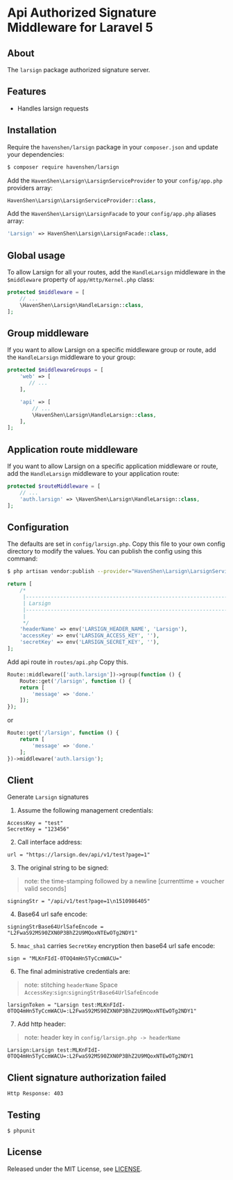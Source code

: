 # Api Authorized Signature Middleware for Laravel 5


## About

The `larsign` package authorized signature server.

## Features

* Handles larsign requests

## Installation

Require the `havenshen/larsign` package in your `composer.json` and update your dependencies:
```sh
$ composer require havenshen/larsign
```

Add the `HavenShen\Larsign\LarsignServiceProvider` to your `config/app.php` providers array:
```php
HavenShen\Larsign\LarsignServiceProvider::class,
```

Add the `HavenShen\Larsign\LarsignFacade` to your `config/app.php` aliases array:
```php
'Larsign' => HavenShen\Larsign\LarsignFacade::class,
```

## Global usage

To allow Larsign for all your routes, add the `HandleLarsign` middleware in the `$middleware` property of  `app/Http/Kernel.php` class:

```php
protected $middleware = [
    // ...
    \HavenShen\Larsign\HandleLarsign::class,
];
```

## Group middleware

If you want to allow Larsign on a specific middleware group or route, add the `HandleLarsign` middleware to your group:

```php
protected $middlewareGroups = [
    'web' => [
       // ...
    ],

    'api' => [
        // ...
        \HavenShen\Larsign\HandleLarsign::class,
    ],
];
```

## Application route middleware

If you want to allow Larsign on a specific application middleware or route, add the `HandleLarsign` middleware to your application route:

```php
protected $routeMiddleware = [
    // ...
    'auth.larsign' => \HavenShen\Larsign\HandleLarsign::class,
];
```

## Configuration

The defaults are set in `config/larsign.php`. Copy this file to your own config directory to modify the values. You can publish the config using this command:

```sh
$ php artisan vendor:publish --provider="HavenShen\Larsign\LarsignServiceProvider"
```
    
```php
return [
    /*
     |--------------------------------------------------------------------------
     | Larsign
     |--------------------------------------------------------------------------
     |
     */
    'headerName' => env('LARSIGN_HEADER_NAME', 'Larsign'),
    'accessKey' => env('LARSIGN_ACCESS_KEY', ''),
    'secretKey' => env('LARSIGN_SECRET_KEY', ''),
];
```

Add api route in `routes/api.php` Copy this.

```php
Route::middleware(['auth.larsign'])->group(function () {
    Route::get('/larsign', function () {
    return [
        'message' => 'done.'
    ]);
});
```
or

```php
Route::get('/larsign', function () {
    return [
        'message' => 'done.'
    ];
})->middleware('auth.larsign');
```
## Client

Generate `Larsign` signatures

1. Assume the following management credentials:

```shell
AccessKey = "test"
SecretKey = "123456"
```

2. Call interface address:

```shell
url = "https://larsign.dev/api/v1/test?page=1"
```

3. The original string to be signed:
> note: the time-stamping followed by a newline [currenttime + voucher valid seconds]

```shell
signingStr = "/api/v1/test?page=1\n1510986405"
```

4. Base64 url safe encode:

```shell
signingStrBase64UrlSafeEncode = "L2FwaS92MS90ZXN0P3BhZ2U9MQoxNTEwOTg2NDY1"
```

5. `hmac_sha1` carries `SecretKey` encryption then base64 url safe encode:

```shell
sign = "MLKnFIdI-0TOQ4mHn5TyCcmWACU="
```


6. The final administrative credentials are:
> note: stitching `headerName` Space `AccessKey`:`sign`:`signingStrBase64UrlSafeEncode`

```shell
larsignToken = "Larsign test:MLKnFIdI-0TOQ4mHn5TyCcmWACU=:L2FwaS92MS90ZXN0P3BhZ2U9MQoxNTEwOTg2NDY1"
```

7. Add http header:
> note: header key in `config/larsign.php -> headerName` 

```shell
Larsign:Larsign test:MLKnFIdI-0TOQ4mHn5TyCcmWACU=:L2FwaS92MS90ZXN0P3BhZ2U9MQoxNTEwOTg2NDY1
```

## Client signature authorization failed

```shell
Http Response: 403
```

## Testing

```shell
$ phpunit
```

## License

Released under the MIT License, see [LICENSE](LICENSE).

